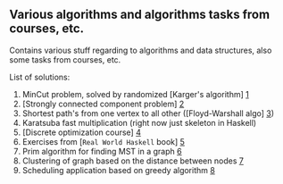 ## Various algorithms and algorithms tasks from courses, etc. ##

Contains various stuff regarding to algorithms and data structures, also some tasks from courses, etc.

List of solutions:

1. MinCut problem, solved by randomized [Karger's algorithm] [1]
2. [Strongly connected component problem] [2]
3. Shortest path's from one vertex to all other ([Floyd-Warshall algo] [3])
4. Karatsuba fast multiplication (right now just skeleton in Haskell)
5. [Discrete optimization course] [4]
6. Exercises from [`Real World Haskell` book] [5]
7. Prim algorithm for finding MST in a graph [6]
8. Clustering of graph based on the distance between nodes [7]
9. Scheduling application based on greedy algorithm [8]


[1]: https://github.com/MysterionRise/algo-dangerzone/blob/master/src/main/scala/algo1/MinCut.scala       "Karger's algorithm"
[2]: https://github.com/MysterionRise/algo-dangerzone/blob/master/src/main/java/StronglyConnectedComponents.java       "Strongly connected component problem"
[3]: https://github.com/MysterionRise/algo-dangerzone/blob/master/src/main/scala/ShortestPaths.scala       "Floyd-Warshall algo"
[4]: https://class.coursera.org/optimization-002/ "Discrete optimization course"
[5]: http://book.realworldhaskell.org/ "`Real World Haskell` book"
[6]: https://github.com/MysterionRise/algo-dangerzone/blob/master/src/main/scala/algo2/PrimAlgo.scala
[7]: https://github.com/MysterionRise/algo-dangerzone/blob/master/src/main/scala/algo2/ClusteringAlgo.scala
[8]: https://github.com/MysterionRise/algo-dangerzone/blob/master/src/main/scala/algo2/ScheduleApplication.scala

